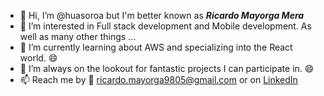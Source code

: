 - 👋 Hi, I’m @huasoroa but I'm better known as ***Ricardo Mayorga Mera***
- 👀 I’m interested in Full stack development and Mobile development. As well as many other things ... 
- 🌱 I’m currently learning about AWS and specializing into the React world. 😄
- 💞️ I’m always on the lookout for fantastic projects I can participate in. 😄
- 📫 Reach me by 📧 ricardo.mayorga9805@gmail.com or on [LinkedIn](https://www.linkedin.com/in/ricardo-javier-mayorga-mera-563b38165/)

<!---
huasoroa/huasoroa is a ✨ special ✨ repository because its `README.md` (this file) appears on your GitHub profile.
You can click the Preview link to take a look at your changes.
--->
